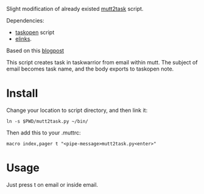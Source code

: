 Slight modification of already existed [mutt2task](https://gist.github.com/noqqe/6562350) script.

Dependencies:
  - [taskopen](https://github.com/ValiValpas/taskopen) script
  - [elinks](http://elinks.or.cz/).

Based on this [blogpost](http://www.nixternal.com/mark-e-mails-in-mutt-as-tasks-in-taskwarrior/)

This script creates task in taskwarrior from email within mutt. The subject of email becomes task name, and the body exports to taskopen note.

# Install

Change your location to script directory, and then link it:

```
ln -s $PWD/mutt2task.py ~/bin/
```

Then add this to your .muttrc:

```
macro index,pager t "<pipe-message>mutt2task.py<enter>"
```

# Usage

Just press t on email or inside email.
